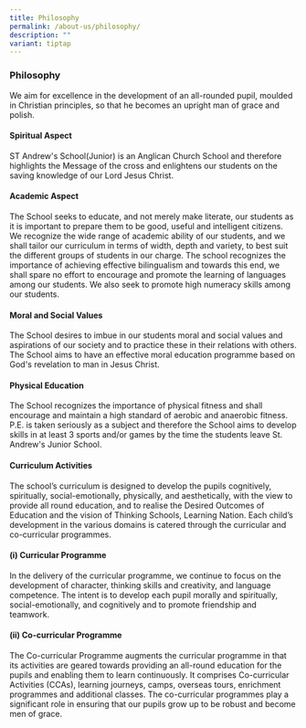 ```yaml
---
title: Philosophy
permalink: /about-us/philosophy/
description: ""
variant: tiptap
---
```

<h3>Philosophy</h3>
<p>We aim for excellence in the development of an all-rounded pupil, moulded
in Christian principles, so that he becomes an upright man of grace and
polish.</p>
<h4>Spiritual Aspect</h4>
<p>ST Andrew's School(Junior) is an Anglican Church School and therefore
highlights the Message of the cross and enlightens our students on the
saving knowledge of our Lord Jesus Christ.</p>
<h4>Academic Aspect</h4>
<p>The School seeks to educate, and not merely make literate, our students
as it is important to prepare them to be good, useful and intelligent citizens.
We recognize the wide range of academic ability of our students, and we
shall tailor our curriculum in terms of width, depth and variety, to best
suit the different groups of students in our charge. The school recognizes
the importance of achieving effective bilingualism and towards this end,
we shall spare no effort to encourage and promote the learning of languages
among our students. We also seek to promote high numeracy skills among
our students.</p>
<h4>Moral and Social Values</h4>
<p>The School desires to imbue in our students moral and social values and
aspirations of our society and to practice these in their relations with
others. The School aims to have an effective moral education programme
based on God's revelation to man in Jesus Christ.</p>
<h4>Physical Education</h4>
<p>The School recognizes the importance of physical fitness and shall encourage
and maintain a high standard of aerobic and anaerobic fitness. P.E. is
taken seriously as a subject and therefore the School aims to develop skills
in at least 3 sports and/or games by the time the students leave St. Andrew's
Junior School.</p>
<h4>Curriculum Activities</h4>
<p>The school’s curriculum is designed to develop the pupils cognitively,
spiritually, social-emotionally, physically, and aesthetically, with the
view to provide all round education, and to realise the Desired Outcomes
of Education and the vision of Thinking Schools, Learning Nation. Each
child’s development in the various domains is catered through the curricular
and co-curricular programmes.</p>
<h4>(i) Curricular Programme</h4>
<p>In the delivery of the curricular programme, we continue to focus on the
development of character, thinking skills and creativity, and language
competence. The intent is to develop each pupil morally and spiritually,
social-emotionally, and cognitively and to promote friendship and teamwork.</p>
<h4>(ii) Co-curricular Programme</h4>
<p>The Co-curricular Programme augments the curricular programme in that
its activities are geared towards providing an all-round education for
the pupils and enabling them to learn continuously. It comprises Co-curricular
Activities (CCAs), learning journeys, camps, overseas tours, enrichment
programmes and additional classes. The co-curricular programmes play a
significant role in ensuring that our pupils grow up to be robust and become
men of grace.</p>